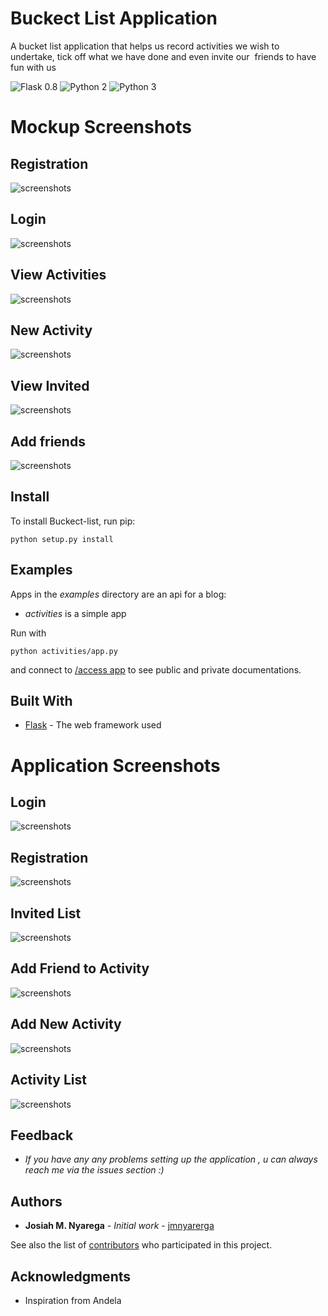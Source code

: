

Buckect List Application
=============

A bucket list application that helps us record  activities we wish to undertake, tick off what we have done and even invite our  friends to have fun with us

![Flask 0.8 ](https://img.shields.io/circleci/project/github/RedSparr0w/node-csgo-parser.svg)
![Python 2](http://img.shields.io/badge/python-2-blue.svg)
![Python 3](http://img.shields.io/badge/python-3-blue.svg)

# Mockup Screenshots
## Registration
![screenshots](Mockups/Registration.png)
## Login
![screenshots](Mockups/Login.png)
## View Activities
![screenshots](Mockups/Activities.png)
## New Activity
![screenshots](Mockups/New_Activity.png)
## View Invited
![screenshots](Mockups/Invited_List.png)
## Add friends
![screenshots](Mockups/Add_Friend.png)



## Install

To install Buckect-list, run pip:

    python setup.py install

## Examples

Apps in the _examples_ directory are an api for a blog:

- _activities_ is a simple app


Run with

	python activities/app.py
	
and connect to [/access app](http://127.0.0.1:5000/) to see public and private documentations.


## Built With

* [Flask](http://flask.pocoo.org/docs/0.12/) - The web framework used
<!--* [SqlAlchemy](http://docs.sqlalchemy.org/en/latest/) - Dependency Management-->


# Application Screenshots

## Login
![screenshots](screenshots/screenshot00.png)
## Registration
![screenshots](screenshots/screenshot05.png)
## Invited List
![screenshots](screenshots/screenshot01.png)
## Add Friend to Activity
![screenshots](screenshots/screenshot02.png)
## Add New Activity
![screenshots](screenshots/screenshot03.png)
## Activity List
![screenshots](screenshots/screenshot04.png)

## Feedback 

* *If you have any any problems setting up the application , u can always reach me via the issues section :)*

## Authors

* **Josiah M. Nyarega** - *Initial work* - [jmnyarerga](https://github.com/jmnyarerga)

See also the list of [contributors](https://github.com/jmnyarerga/buckect_list/contributors) who participated in this project.


## Acknowledgments

* Inspiration from Andela

